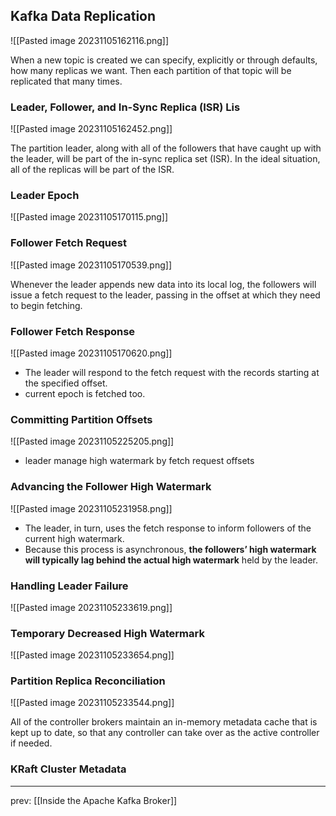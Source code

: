 ## Kafka Data Replication

![[Pasted image 20231105162116.png]]

When a new topic is created we can specify, explicitly or through defaults, how many replicas we want. Then each partition of that topic will be replicated that many times.

### Leader, Follower, and In-Sync Replica (ISR) Lis

![[Pasted image 20231105162452.png]]

The partition leader, along with all of the followers that have caught up with the leader, will be part of the in-sync replica set (ISR). In the ideal situation, all of the replicas will be part of the ISR.


### Leader Epoch
![[Pasted image 20231105170115.png]]


### Follower Fetch Request

![[Pasted image 20231105170539.png]]

Whenever the leader appends new data into its local log, the followers will issue a fetch request to the leader, passing in the offset at which they need to begin fetching.

### Follower Fetch Response

![[Pasted image 20231105170620.png]]

- The leader will respond to the fetch request with the records starting at the specified offset. 
- current epoch is fetched too.

### Committing Partition Offsets

![[Pasted image 20231105225205.png]]

- leader manage high watermark by fetch request offsets

### Advancing the Follower High Watermark

![[Pasted image 20231105231958.png]]

- The leader, in turn, uses the fetch response to inform followers of the current high watermark. 
- Because this process is asynchronous, **the followers’ high watermark will typically lag behind the actual high watermark** held by the leader.

### Handling Leader Failure
![[Pasted image 20231105233619.png]]

### Temporary Decreased High Watermark
![[Pasted image 20231105233654.png]]

### Partition Replica Reconciliation

![[Pasted image 20231105233544.png]]

All of the controller brokers maintain an in-memory metadata cache that is kept up to date, so that any controller can take over as the active controller if needed.


### KRaft Cluster Metadata




------

prev: [[Inside the Apache Kafka Broker]]

